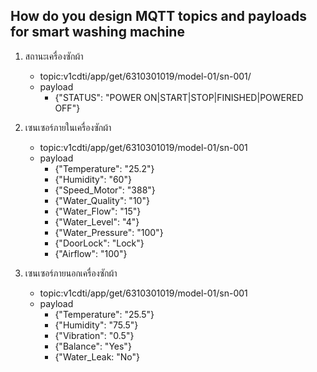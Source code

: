 ## How do you design MQTT topics and payloads for smart washing machine

1. สถานะเครื่องซักผ้า
    - topic:v1cdti/app/get/6310301019/model-01/sn-001/
    - payload
        - {"STATUS": "POWER ON|START|STOP|FINISHED|POWERED OFF"}
1. เซนเซอร์ภายในเครื่องซักผ้า
    - topic:v1cdti/app/get/6310301019/model-01/sn-001
    - payload
        - {"Temperature": "25.2"}
        - {"Humidity": "60"}
        - {"Speed_Motor": "388"}
        - {"Water_Quality": "10"}
        - {"Water_Flow": "15"}
        - {"Water_Level": "4"}
        - {"Water_Pressure": "100"}
        - {"DoorLock": "Lock"}
        - {"Airflow": "100"}

 1. เซนเซอร์ภายนอกเครื่องซักผ้า
    - topic:v1cdti/app/get/6310301019/model-01/sn-001
    - payload
        - {"Temperature": "25.5"}
        - {"Humidity": "75.5"}
        - {"Vibration": "0.5"}
        - {"Balance": "Yes"}
        - {"Water_Leak: "No"}





